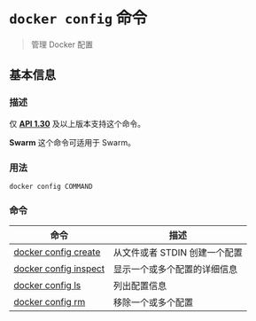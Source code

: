 # `docker config` 命令

> 管理 Docker 配置

## 基本信息

### 描述

仅 [**API 1.30**](https://docs.docker.com/engine/api/v1.30/) 及以上版本支持这个命令。

**Swarm** 这个命令可适用于 Swarm。

### 用法

```
docker config COMMAND
```

### 命令

| 命令 | 描述 |
| ------------- | ------------- |
| [docker config create](https://docs.docker.com/engine/reference/commandline/config_create/) | 从文件或者 STDIN 创建一个配置 |
| [docker config inspect](https://docs.docker.com/engine/reference/commandline/config_inspect/) | 显示一个或多个配置的详细信息 |
| [docker config ls](https://docs.docker.com/engine/reference/commandline/config_ls/) | 列出配置信息 |
| [docker config rm](https://docs.docker.com/engine/reference/commandline/config_rm/) | 移除一个或多个配置 |
